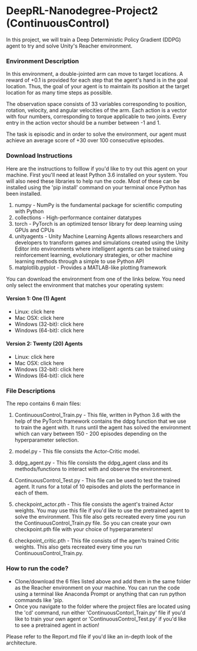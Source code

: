 # DeepRL-Nanodegree-Project2 (ContinuousControl)

In this project, we will train a Deep Deterministic Policy Gradient (DDPG) agent to try and solve Unity's Reacher environment.

### Environment Description



In this environment, a double-jointed arm can move to target locations. A reward of +0.1 is provided for each step that the agent's hand is in the goal location. Thus, the goal of your agent is to maintain its position at the target location for as many time steps as possible.

The observation space consists of 33 variables corresponding to position, rotation, velocity, and angular velocities of the arm. Each action is a vector with four numbers, corresponding to torque applicable to two joints. Every entry in the action vector should be a number between -1 and 1.

The task is episodic and in order to solve the environment, our agent must achieve an average score of +30 over 100 consecutive episodes.

### Download Instructions

Here are the instructions to folllow if you'd like to try out this agent on your machine. First you'll need at least Python 3.6 installed on your system. You will also need these libraries to help run the code. Most of these can be installed using the 'pip install' command on your terminal once Python has been installed.

1. numpy - NumPy is the fundamental package for scientific computing with Python
1. collections - High-performance container datatypes
1. torch - PyTorch is an optimized tensor library for deep learning using GPUs and CPUs
1. unityagents - Unity Machine Learning Agents allows researchers and developers to transform games and simulations created using the Unity Editor into environments where intelligent agents can be trained using reinforcement learning, evolutionary strategies, or other machine learning methods through a simple to use Python API
1. matplotlib.pyplot - Provides a MATLAB-like plotting framework

You can download the environment from one of the links below. You need only select the environment that matches your operating system:
#### Version 1: One (1) Agent
  - Linux: click here
  - Mac OSX: click here
  - Windows (32-bit): click here
  - Windows (64-bit): click here
#### Version 2: Twenty (20) Agents
  - Linux: click here
  - Mac OSX: click here
  - Windows (32-bit): click here
  - Windows (64-bit): click here
  
 
### File Descriptions

The repo contains 6 main files:
1. ContinuousControl_Train.py - This file, written in Python 3.6 with the help of the PyTorch framework contains the ddpg function that we use to train the agent with. It runs until the agent has solved the environment which can vary between 150 - 200 episodes depending on the hyperparameter selection.

1. model.py - This file consists the Actor-Critic model.

1. ddpg_agent.py - This file consists the ddpg_agent class and its methods/functions to interact with and observe the environment.

1. ContinuousControl_Test.py - This file can be used to test the trained agent. It runs for a total of 10 episodes and plots the performance in each of them.

1. checkpoint_actor.pth - This file consists the agent's trained Actor weights. You may use this file if you'd like to use the pretrained agent to solve the environment. This file also gets recreated every time you run the ContinuousControl_Train.py file. So you can create your own checkpoint.pth file with your choice of hyperparameters!

1. checkpoint_critic.pth - This file consists of the agen'ts trained Critic weights. This also gets recreated every time you run ContinuousControl_Train.py.

### How to run the code?

- Clone/download the 6 files listed above and add them in the same folder as the Reacher environment on your machine. You can run the code using a terminal like Anaconda Prompt or anything that can run python commands like 'pip.
- Once you navigate to the folder where the project files are located using the 'cd' command, run either 'ContinuousContorl_Train.py' file if you'd like to train your own agent or 'ContinuousControl_Test.py' if you'd like to see a pretrained agent in action!

Please refer to the Report.md file if you'd like an in-depth look of the architecture.
